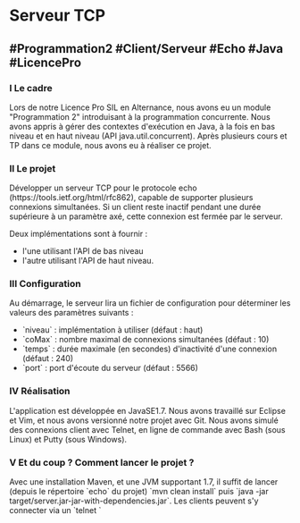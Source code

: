 <h1>Serveur TCP</h1>

<h2>#Programmation2 #Client/Serveur #Echo #Java #LicencePro</h2>

<h3>I Le cadre</h3>
Lors de notre Licence Pro SIL en Alternance, nous avons eu un module "Programmation 2" introduisant à la programmation concurrente. Nous avons appris à gérer des contextes d'exécution en Java, à la fois en bas niveau et en haut niveau (API java.util.concurrent).
Après plusieurs cours et TP dans ce module, nous avons eu à réaliser ce projet.

<h3>II Le projet</h3>
Développer un serveur TCP pour le protocole echo (https://tools.ietf.org/html/rfc862), capable de supporter plusieurs connexions simultanées. Si un client reste inactif pendant une durée supérieure à un paramètre axé, cette connexion est fermée par le serveur.

Deux implémentations sont à fournir :

<ul>
	<li>l'une utilisant l'API de bas niveau</li>
	<li>l'autre utilisant l'API de haut niveau.</li>
</ul>

<h3>III Configuration</h3>
Au démarrage, le serveur lira un fichier de configuration pour déterminer les valeurs des paramètres suivants :

<ul>
	<li>`niveau` : implémentation à utiliser (défaut : haut)</li>
	<li>`coMax` : nombre maximal de connexions simultanées (défaut : 10)</li>
	<li>`temps` : durée maximale (en secondes) d'inactivité d'une connexion (défaut : 240)</li>
	<li>`port` : port d'écoute du serveur (défaut : 5566)</li>
</ul>

<h3>IV Réalisation</h3>
L'application est développée en JavaSE1.7.
Nous avons travaillé sur Eclipse et Vim, et nous avons versionné notre projet avec Git. Nous avons simulé des connexions client avec Telnet, en ligne de commande avec Bash (sous Linux)  et Putty (sous Windows).

<h3>V Et du coup ? Comment lancer le projet ?</h3>
Avec une installation Maven, et une JVM supportant 1.7, il suffit de lancer (depuis le répertoire `echo` du projet)
	`mvn clean install`
puis
	`java -jar target/server.jar-jar-with-dependencies.jar`.
Les clients peuvent s'y connecter via un
	`telnet <ip du serveur> <port utilisé>`
